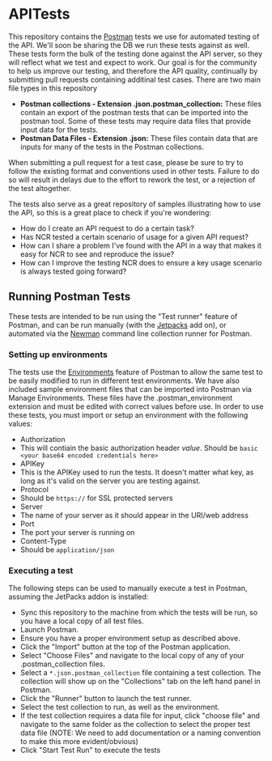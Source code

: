 # APITests
This repository contains the [Postman](https://chrome.google.com/webstore/detail/postman/fhbjgbiflinjbdggehcddcbncdddomop?hl=en) tests we use for automated testing of the API. We'll soon be sharing the DB we run these tests against as well. These tests form the bulk of the testing done against the API server, so they will reflect what we test and expect to work. Our goal is for the community to help us improve our testing, and therefore the API quality, continually by submitting pull requests containing additinal test cases. There are two main file types in this repository
- **Postman collections - Extension .json.postman_collection:** These files contain an export of the postman tests that can be imported into the postman tool. Some of these tests may require data files that provide input data for the tests.
- **Postman Data Files - Extension .json:** These files contain data that are inputs for many of the tests in the Postman collections.

When submitting a pull request for a test case, please be sure to try to follow the existing format and conventions used in other tests. Failure to do so will result in delays due to the effort to rework the test, or a rejection of the test altogether.

The tests also serve as a great repository of samples illustrating how to use the API, so this is a great place to check if you're wondering:
- How do I create an API request to do a certain task?
- Has NCR tested a certain scenario of usage for a given API request?
- How can I share a problem I've found with the API in a way that makes it easy for NCR to see and reproduce the issue?
- How can I improve the testing NCR does to ensure a key usage scenario is always tested going forward?

## Running Postman Tests
These tests are intended to be run using the "Test runner" feature of Postman, and can be run manually (with the [Jetpacks](https://www.getpostman.com/docs/jetpacks_intro) add on), or automated via the [Newman](https://www.getpostman.com/docs/newman_intro) command line collection runner for Postman.

### Setting up environments
The tests use the [Environments](https://www.getpostman.com/docs/environments) feature of Postman to allow the same test to be easily modified to run in different test environments. We have also included sample environment files that can be imported into Postman via Manage Environments.  These files have the .postman_environment extension and must be edited with correct values before use.  In order to use these tests, you must import or setup an environment with the following values:
 - Authorization
  - This will contiain the basic authorization header *value*. Should be `basic <your base64 encoded credentials here>`
 - APIKey
  - This is the APIKey used to run the tests. It doesn't matter what key, as long as it's valid on the server you are testing against.
 - Protocol
  - Should be `https://` for SSL protected servers
 - Server
  - The name of your server as it should appear in the URI/web address
 - Port
  - The port your server is running on
 - Content-Type
  - Should be `application/json`
   
### Executing a test
The following steps can be used to manually execute a test in Postman, assuming the JetPacks addon is installed:
- Sync this repository to the machine from which the tests will be run, so you have a local copy of all test files.
- Launch Postman.
- Ensure you have a proper environment setup as described above.
- Click the "Import" button at the top of the Postman application.
- Select "Choose Files" and navigate to the local copy of any of your .postman_collection files.
- Select a `*.json.postman_collection` file containing a test collection. The collection will show up on the "Collections" tab on the left hand panel in Postman.
- Click the "Runner" button to launch the test runner.
- Select the test collection to run, as well as the environment.
- If the test collection requires a data file for input, click "choose file" and navigate to the same folder as the collection to select the proper test data file (NOTE: We need to add documentation or a naming convention to make this more evident/obvious)
- Click "Start Test Run" to execute the tests
 
